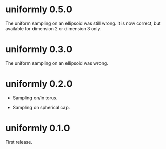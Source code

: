 # uniformly 0.5.0

The uniform sampling on an ellipsoid was still wrong. It is now correct, but 
available for dimension 2 or dimension 3 only.


# uniformly 0.3.0

The uniform sampling on an ellipsoid was wrong.


# uniformly 0.2.0

* Sampling on/in torus.

* Sampling on spherical cap.


# uniformly 0.1.0

First release.




